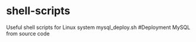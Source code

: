 # shell-scripts
Useful shell scripts for Linux system
 mysql_deploy.sh  #Deployment MySQL from source code
